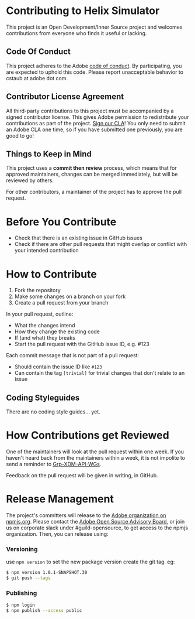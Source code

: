 # Contributing to Helix Simulator

This project is an Open Development/Inner Source project and welcomes contributions from everyone who finds it useful or lacking.

## Code Of Conduct

This project adheres to the Adobe [code of conduct](CODE_OF_CONDUCT.md). By participating, you are expected to uphold this code. Please report unacceptable behavior to cstaub at adobe dot com.

## Contributor License Agreement

All third-party contributions to this project must be accompanied by a signed contributor license. This gives Adobe permission to redistribute your contributions as part of the project. [Sign our CLA](http://opensource.adobe.com/cla.html)! You only need to submit an Adobe CLA one time, so if you have submitted one previously, you are good to go!

## Things to Keep in Mind

This project uses a **commit then review** process, which means that for approved maintainers, changes can be merged immediately, but will be reviewed by others.

For other contributors, a maintainer of the project has to approve the pull request.

# Before You Contribute

* Check that there is an existing issue in GitHub issues
* Check if there are other pull requests that might overlap or conflict with your intended contribution

# How to Contribute

1. Fork the repository
2. Make some changes on a branch on your fork
3. Create a pull request from your branch

In your pull request, outline:

* What the changes intend
* How they change the existing code
* If (and what) they breaks
* Start the pull request with the GitHub issue ID, e.g. #123

Each commit message that is not part of a pull request:

* Should contain the issue ID like `#123`
* Can contain the tag `[trivial]` for trivial changes that don't relate to an issue

## Coding Styleguides

There are no coding style guides... yet.

# How Contributions get Reviewed

One of the maintainers will look at the pull request within one week. If you haven't heard back from the maintainers within a week, it is not impolite to send a reminder to [Grp-XDM-API-WGs](mailto:Grp-XDM-API-WGs@adobe.com).

Feedback on the pull request will be given in writing, in GitHub.

# Release Management

The project's committers will release to the [Adobe organization on npmjs.org](https://www.npmjs.com/org/adobe).
Please contact the [Adobe Open Source Advisory Board](mailto:grp-opensourceoffice@adobe.com), or join us on corporate slack under #guild-opensource, to get access to the npmjs organization.
Then, you can release using:

### Versioning

use `npm version` to set the new package version create the git tag. eg:

```bash
$ npm version 1.0.1-SNAPSHOT.30
$ git push --tags
```

### Publishing

```bash
$ npm login
$ npm publish --access public
```
